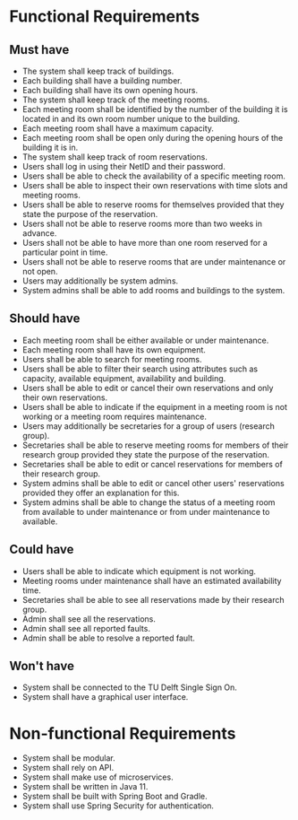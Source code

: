 # Functional Requirements

## Must have

- The system shall keep track of buildings.
- Each building shall have a building number.
- Each building shall have its own opening hours.
- The system shall keep track of the meeting rooms.
- Each meeting room shall be identified by the number of the building it is located in and its own room number unique to the building.
- Each meeting room shall have a maximum capacity.
- Each meeting room shall be open only during the opening hours of the building it is in.
- The system shall keep track of room reservations.
- Users shall log in using their NetID and their password.
- Users shall be able to check the availability of a specific meeting room.
- Users shall be able to inspect their own reservations with time slots and meeting rooms.
- Users shall be able to reserve rooms for themselves provided that they state the purpose of the reservation.
- Users shall not be able to reserve rooms more than two weeks in advance.
- Users shall not be able to have more than one room reserved for a particular point in time.
- Users shall not be able to reserve rooms that are under maintenance or not open.
- Users may additionally be system admins.
- System admins shall be able to add rooms and buildings to the system.

## Should have

- Each meeting room shall be either available or under maintenance.
- Each meeting room shall have its own equipment.
- Users shall be able to search for meeting rooms.
- Users shall be able to filter their search using attributes such as capacity, available equipment, availability and building.
- Users shall be able to edit or cancel their own reservations and only their own reservations.
- Users shall be able to indicate if the equipment in a meeting room is not working or a meeting room requires maintenance.
- Users may additionally be secretaries for a group of users (research group).
- Secretaries shall be able to reserve meeting rooms for members of their research group provided they state the purpose of the reservation.
- Secretaries shall be able to edit or cancel reservations for members of their research group.
- System admins shall be able to edit or cancel other users&#39; reservations provided they offer an explanation for this.
- System admins shall be able to change the status of a meeting room from available to under maintenance or from under maintenance to available.

## Could have

- Users shall be able to indicate which equipment is not working.
- Meeting rooms under maintenance shall have an estimated availability time.
- Secretaries shall be able to see all reservations made by their research group.
- Admin shall see all the reservations.
- Admin shall see all reported faults.
- Admin shall be able to resolve a reported fault.

## Won&#39;t have

- System shall be connected to the TU Delft Single Sign On.
- System shall have a graphical user interface.

# Non-functional Requirements

- System shall be modular.
- System shall rely on API.
- System shall make use of microservices.
- System shall be written in Java 11.
- System shall be built with Spring Boot and Gradle.
- System shall use Spring Security for authentication.